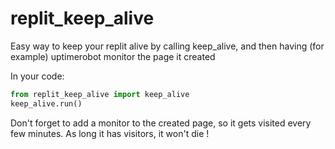 # replit_keep_alive
Easy way to keep your replit alive by calling keep_alive, and then having (for example) uptimerobot monitor the page it created

In your code:

```python
from replit_keep_alive import keep_alive
keep_alive.run()
```

Don't forget to add a monitor to the created page, so it gets visited every few minutes. As long it has visitors, it won't die ! 
